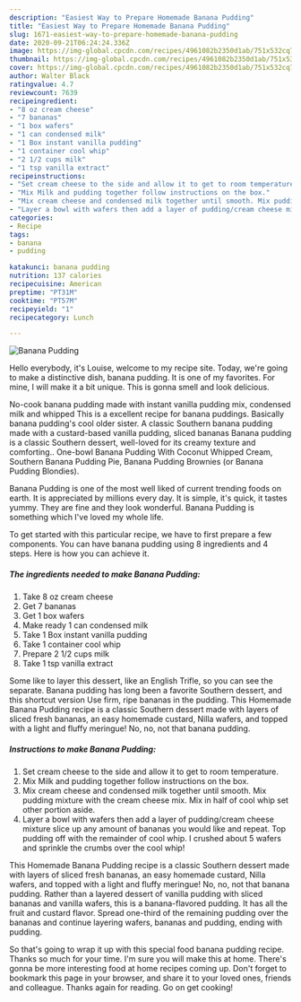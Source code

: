 ```yaml
---
description: "Easiest Way to Prepare Homemade Banana Pudding"
title: "Easiest Way to Prepare Homemade Banana Pudding"
slug: 1671-easiest-way-to-prepare-homemade-banana-pudding
date: 2020-09-21T06:24:24.336Z
image: https://img-global.cpcdn.com/recipes/4961082b2350d1ab/751x532cq70/banana-pudding-recipe-main-photo.jpg
thumbnail: https://img-global.cpcdn.com/recipes/4961082b2350d1ab/751x532cq70/banana-pudding-recipe-main-photo.jpg
cover: https://img-global.cpcdn.com/recipes/4961082b2350d1ab/751x532cq70/banana-pudding-recipe-main-photo.jpg
author: Walter Black
ratingvalue: 4.7
reviewcount: 7639
recipeingredient:
- "8 oz cream cheese"
- "7 bananas"
- "1 box wafers"
- "1 can condensed milk"
- "1 Box instant vanilla pudding"
- "1 container cool whip"
- "2 1/2 cups milk"
- "1 tsp vanilla extract"
recipeinstructions:
- "Set cream cheese to the side and allow it to get to room temperature."
- "Mix Milk and pudding together follow instructions on the box."
- "Mix cream cheese and condensed milk together until smooth. Mix pudding mixture with the cream cheese mix. Mix in half of cool whip set other portion aside."
- "Layer a bowl with wafers then add a layer of pudding/cream cheese mixture slice up any amount of bananas you would like and repeat. Top pudding off with the remainder of cool whip. I crushed about 5 wafers and sprinkle the crumbs over the cool whip!"
categories:
- Recipe
tags:
- banana
- pudding

katakunci: banana pudding 
nutrition: 137 calories
recipecuisine: American
preptime: "PT31M"
cooktime: "PT57M"
recipeyield: "1"
recipecategory: Lunch

---
```



![Banana Pudding](https://img-global.cpcdn.com/recipes/4961082b2350d1ab/751x532cq70/banana-pudding-recipe-main-photo.jpg)

Hello everybody, it's Louise, welcome to my recipe site. Today, we're going to make a distinctive dish, banana pudding. It is one of my favorites. For mine, I will make it a bit unique. This is gonna smell and look delicious.

No-cook banana pudding made with instant vanilla pudding mix, condensed milk and whipped This is a excellent recipe for banana puddings. Basically banana pudding&#39;s cool older sister. A classic Southern banana pudding made with a custard-based vanilla pudding, sliced bananas Banana pudding is a classic Southern dessert, well-loved for its creamy texture and comforting.. One-bowl Banana Pudding With Coconut Whipped Cream, Southern Banana Pudding Pie, Banana Pudding Brownies (or Banana Pudding Blondies).

Banana Pudding is one of the most well liked of current trending foods on earth. It is appreciated by millions every day. It is simple, it's quick, it tastes yummy. They are fine and they look wonderful. Banana Pudding is something which I've loved my whole life.


To get started with this particular recipe, we have to first prepare a few components. You can have banana pudding using 8 ingredients and 4 steps. Here is how you can achieve it.

<!--inarticleads1-->

##### The ingredients needed to make Banana Pudding:

1. Take 8 oz cream cheese
1. Get 7 bananas
1. Get 1 box wafers
1. Make ready 1 can condensed milk
1. Take 1 Box instant vanilla pudding
1. Take 1 container cool whip
1. Prepare 2 1/2 cups milk
1. Take 1 tsp vanilla extract


Some like to layer this dessert, like an English Trifle, so you can see the separate. Banana pudding has long been a favorite Southern dessert, and this shortcut version Use firm, ripe bananas in the pudding. This Homemade Banana Pudding recipe is a classic Southern dessert made with layers of sliced fresh bananas, an easy homemade custard, Nilla wafers, and topped with a light and fluffy meringue! No, no, not that banana pudding. 

<!--inarticleads2-->

##### Instructions to make Banana Pudding:

1. Set cream cheese to the side and allow it to get to room temperature.
1. Mix Milk and pudding together follow instructions on the box.
1. Mix cream cheese and condensed milk together until smooth. Mix pudding mixture with the cream cheese mix. Mix in half of cool whip set other portion aside.
1. Layer a bowl with wafers then add a layer of pudding/cream cheese mixture slice up any amount of bananas you would like and repeat. Top pudding off with the remainder of cool whip. I crushed about 5 wafers and sprinkle the crumbs over the cool whip!


This Homemade Banana Pudding recipe is a classic Southern dessert made with layers of sliced fresh bananas, an easy homemade custard, Nilla wafers, and topped with a light and fluffy meringue! No, no, not that banana pudding. Rather than a layered dessert of vanilla pudding with sliced bananas and vanilla wafers, this is a banana-flavored pudding. It has all the fruit and custard flavor. Spread one-third of the remaining pudding over the bananas and continue layering wafers, bananas and pudding, ending with pudding. 

So that's going to wrap it up with this special food banana pudding recipe. Thanks so much for your time. I'm sure you will make this at home. There's gonna be more interesting food at home recipes coming up. Don't forget to bookmark this page in your browser, and share it to your loved ones, friends and colleague. Thanks again for reading. Go on get cooking!
